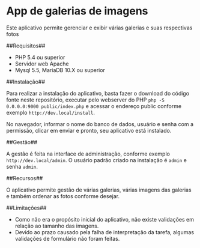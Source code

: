 App de galerias de imagens
=======

Este aplicativo permite gerenciar e exibir várias galerias e suas respectivas fotos

##Requisitos##
* PHP 5.4 ou superior
* Servidor web Apache
* Mysql 5.5, MariaDB 10.X ou superior

##Instalação##

Para realizar a instalação do aplicativo, basta fazer o download do código fonte neste repositório, executar pelo webserver do PHP `php -S 0.0.0.0:9000 public/index.php` e acessar o endereço public conforme exemplo `http://dev.local/install`.

No navegador, informar o nome do banco de dados, usuário e senha com a permissão, clicar em enviar e pronto, seu aplicativo está instalado.

##Gestão##

A gestão é feita na interface de administração, conforme exemplo `http://dev.local/admin`. O usuário padrão criado na instalação é `admin` e senha `admin`.

##Recursos##

O aplicativo permite gestão de várias galerias, várias imagens das galerias e também ordenar as fotos conforme desejar.

##Limitações##

* Como não era o propósito inicial do aplicativo, não existe validações em relação ao tamanho das imagens.
* Devido ao prazo causado pela falha de interpretação da tarefa, algumas validações de formulário não foram feitas.